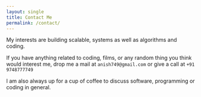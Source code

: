 ```yaml
---
layout: single
title: Contact Me
permalink: /contact/
---
```


My interests are building scalable, systems as well as algorithms and coding. 

If you have anything related to coding, films, or any random thing you think would interest me, drop me a mail at ```anish749@gmail.com``` or give a call at ```+91 9748777749```

I am also always up for a cup of coffee to discuss software, programming or coding in general.

